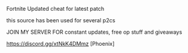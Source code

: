 Fortnite Updated cheat for latest patch 

this source has been used for several p2cs
  
JOIN MY SERVER FOR constant updates, free op stuff and giveaways
 
https://discord.gg/xtNkK4DMmz [Phoenix]
